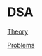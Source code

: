 # DSA

[Theory](DSA%2077b479c03f8848799bfc82eb9c1c0419/Theory%200c8f4daddf8440e5b8fcd000def58deb.md)

[Problems](DSA%2077b479c03f8848799bfc82eb9c1c0419/Problems%20ceca26f130d74d7299f52057508801ff.md)